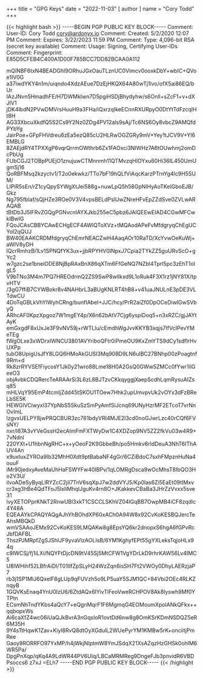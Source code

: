 +++
title = "GPG Keys"
date = "2022-11-03"
[ author ]
  name = "Cory Todd"
+++

{{< highlight bash >}}
-----BEGIN PGP PUBLIC KEY BLOCK-----
Comment: User-ID:   Cory Todd <cory@ardonyx.io>
Comment: Created:   5/2/2020 12:07 PM
Comment: Expires:   3/22/2023 11:59 PM
Comment: Type:  4,096-bit RSA (secret key available)
Comment: Usage: Signing, Certifying User-IDs
Comment: Fingerprint:   E85D5CFEB4C400A1D00F785BCC7DD82BCAA0A112


mQINBF6txN4BEADGhI9ORhuJGxOauTLznUC0Vimcv0ooxkDbY+wbIC+QVoe1IV0G
a37iwdYKY4n1m/uiqndo4XdzAEue7DzEjHKQX64A80wTj1lvo/ofX5ai86EQ/bUr
IAzJNvn5HmadhFE/H7DWMklwn7D5pgiHSDjBhydyhw/s6Onll+sZcF1+v+dXJIV1
jDK4lbdN2PVwDMVrsHuuH9a3FHa/iQxrzqIkeECnnRXURpyO0DtYtTdFzcqlHt8H
AG33XbcuXkdfQ5S2Cs9Y2Nz0ZDg4PV12als9sAj/Tc6NS6Oy8vbcZ9AMQfdPYbYg
JairPoe+GFpFHVdreu6zEa5ezQ85cU2HLRwOGZGRy9mV+Yey1tJCV9V+YI6EMBLG
8ZAEjdRY4TPXXgP6vqrQrrmOWthrb6Zx1FAOxci3NIWHz7A6tOUwhmj2omDcPbUg
FUbCGJ2TOBpPUEjO1znujuwCTMnnmh11QTMvzqHIOYxu60Hi36IL450UmUgmSj16
QoRBFMsq2kzyctv1/T2o0ekwkz/TTo7bF19hQLfViAqcKarzPTrnYg4lc9H5SUM/
LIPiR5sEn/rZ1cyQpySYWgXtJei588g+nuwLpQ5h58GpNIHyAoTKeIGboEJB/Gkz
Ng795fblaf/sQjHZe3ROe0V3V4vpsBELdPslUwZNreHFvEpZZdSve0ZVLwARAQAB
tBtDb3J5IFRvZGQgPGNvcnlAYXJkb255eC5pbz6JAlQEEwEIAD4CGwMFCwkIBwIG
FQoJCAsCBBYCAwECHgECF4AWIQToXVz+tMQAodAPeFvMfdgryqChEgUCYol2qQUJ
BW40EAAKCRDMfdgryqChEmrNEACZwH4AaqAOr10RaTD/XcYvwOeKuWj+aWIV8yDH
IQcrRmhzBi1Lv1SPNQfYK3ux+jjbRPYHV0INpxJ7Cpia2TYkZZ5guURvScO+gYc2
w7gzc2se1bneiODE8NjBpRAxBnX86qXTm6FfGeNQ7NZbl4Tprl5pc3zEhT1oIgL5
V9bTNo3M4m7PQ7HREOdrmQ2ZS9SwP8wlIkxd9L1oRuk4F3X1rz1jNY81X/tpvHTV
/3gG7ffiB7CYWBokr8v4NAHbrL3aBUgKNLRT4hB8+v41uaJNULnE3pDE3VLTdwCU
4DoTqGBLkVhYlWyhCRng/bunfIAbeI+JJC/hcy/PrR2aiZf0DpOCeDiwlGwSVbyQ
ARhcAF0KpzXpgoz7W1mgEY4p/X6n62bAtV7Cjg6yspiDoq5+n3xRZC/gjJAYtAyK
emGxgdF8xUxJe3F9vNV59j+rWTLlu/cEmdhWgJvvKKYB3xqjs7IfVcIPevYMeTEg
fWgOLxe3xWDrxIWNCU3801AVYriboQFtr0iPmeOU9KxZmYTS9dCy1sdflrHvUXPp
tubO8UpigUsJfY8LGQ6HMoAkGUSI3Mq908D9LN6ulBC27BNhp00zPoagtnf9Rm+d
Rk8zrRYVSEfFiycosY1Jk0y21wro88Lme18H0A2GsQ0GWw5ZMCc0fYwr1ilGeeO3
objAvbkCDQRercTeARAArSi3L6zL8BJTzvCKkqyggjXaepScdhLqmRysuAIZsq85
mHLVqY95EmP4tcmIjZdd45tSKOU1TOew7Hhk2upUmvpvUk2vOYx3dFzBReLbSE5K
HEWGlVCiwyxl37YpNbS5SkuSzSmPyAmfSiJcnq69UNyHzrMF2ETcoT7vrNnOvImL
lzgvxUELPY8jwPRQCBUR3zc761bdyVRI4MJE2l3cd0noGJwrLzc40rCQf6FVsNY/
nxr/I87A3vYVeGssH2ecAImFmFXTWyDw1C4XDZop9NV5ZZ2fkVu03w4R9+7vNdnl
220YXt+U1hbnNgRHC+x+yOeoF2K9GbbeBh/po5Hmkv6rldDeuA3NhT6IThAUV4An
x9uxIuxZYROa9Ib32MhH0Xdt9ptBabaNF4gGr/6CZiBdoC7sxhFMpznHuNa4ouuF
iMr90jedxyAveMaUhHaFSWYFw40IBPv/1qLOMRgDsca9wOcMhsT8IbQO3Ho2V3U/
ilvoADeSyByqLlRYZcC2jiI7TnV6sqXpJ7w2ddVYJ5/Kp0las6Zi5EaEt09tIMxv
cr3xg3hBe4QdTFoJ5lxIiMhqlJguKv4rn8O+JKakkevCBaBa3JHrZzVvxx5sve31
lvyXETOPprKNkT2RnwUBl3xkT1CSCCLSKhVZ04lGqBB7OwpMB4iCF8zqdlc4Y48A
EQEAAYkCPAQYAQgAJhYhBOhdXP60xACh0A94W8x92CvKoKESBQJercTeAhsMBQkD
wmVSAAoJEMx92CvKoKES9LMQAKw8g8EpsYQ6kr2dnopxS6hgA6fGPvRcJbfDAFBL
ThszPJMRpfZgSJShIJF9yvaVlzAOLIsB/6YM1KghyfEPt55gYXLeksTqjoHLx94q
c9IWCSj/fj1iLXi/NQYFtDjcDN9tV45Sj5MtCFW1VgYDrLkD9rhrKAW56Lv4IMC5
U8lWHihf52LBfrAiDl/T01IlfZpSLyH24WzZqn6isSH7Ft2VWOy0DhyLAERzjaP7
rb3j1SP1MlJ6QxelF8gLUp9qFUVzh5o9LP5uaY5SJM1QC+84Vbi2OEc4RLKZnqyB
1GQVKsEnaq4YnU0IzU6/6ZtdAQx6IYivTlFeoVweRCHPOV8Ak8lyswh9Mf0YTPtn
ECsmNhTndYKbs4aQcY7+eQgnMqrF1F6MgmqG4EOMoumXpolANkQFkx++qqbopxWs
Ai6caXfZ4wc06iUaQJkBvrA3nGqsIoR1ovtDd6nw8g8OmKSrKDmNSDQZ5eR6M35H
9Y4sTtHqwK1Zav+Kiyl8RvQ8dtOyXGdulL2WUePyrYM1KMBw5rK+onciitjPmRee
Gaoy9RORRFO97YxMP/h4jWkjNIptmW8YmJSdqX21XsAZqzHzGHSk0ohlM6WR5Pa/
DpgPnXqp/qKq4A9LdWR44PV6UIq/LBCaMRMReg9DngeFJb3pnvidR6VBDPsoccs6
z7xJ
=ELh7
-----END PGP PUBLIC KEY BLOCK-----
{{< /highlight >}}
